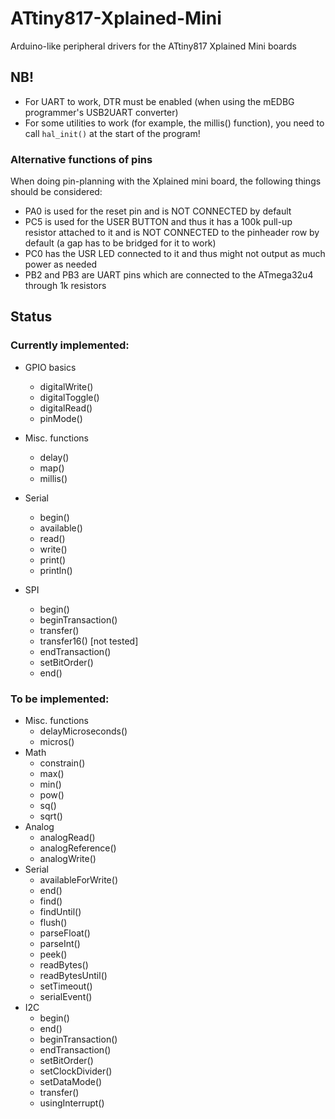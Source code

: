 # ATtiny817-Xplained-Mini
Arduino-like peripheral drivers for the ATtiny817 Xplained Mini boards

## NB!
* For UART to work, DTR must be enabled (when using the mEDBG programmer's USB2UART converter)
* For some utilities to work (for example, the millis() function), you need to call `hal_init()` at the start of the program!

### Alternative functions of pins
When doing pin-planning with the Xplained mini board, the following things should be considered:
* PA0 is used for the reset pin and is NOT CONNECTED by default
* PC5 is used for the USER BUTTON and thus it has a 100k pull-up resistor attached to it and is NOT CONNECTED to the pinheader row by default (a gap has to be bridged for it to work)
* PC0 has the USR LED connected to it and thus might not output as much power as needed
* PB2 and PB3 are UART pins which are connected to the ATmega32u4 through 1k resistors


## Status
### Currently implemented:
* GPIO basics
	* digitalWrite()
	* digitalToggle()
	* digitalRead()
	* pinMode()
* Misc. functions
	* delay()
	* map()
	* millis()
* Serial
	* begin()
	* available()
	* read()
	* write()
	* print()
	* println()

* SPI
	* begin()
	* beginTransaction()
	* transfer()
	* transfer16() [not tested]
	* endTransaction()
	* setBitOrder()
	* end()
	
 
### To be implemented:
* Misc. functions
    * delayMicroseconds()
	* micros()
* Math
	* constrain()
	* max()
	* min()
	* pow()
	* sq()
	* sqrt()
* Analog
	* analogRead()
	* analogReference()
	* analogWrite()
* Serial
    * availableForWrite()
	* end()
	* find()
	* findUntil()
	* flush()
	* parseFloat()
	* parseInt()
	* peek()
	* readBytes()
	* readBytesUntil()
	* setTimeout()
	* serialEvent()
* I2C
	* begin()
	* end()
	* beginTransaction()
	* endTransaction()
	* setBitOrder()
	* setClockDivider()
	* setDataMode()
	* transfer()
	* usingInterrupt()
